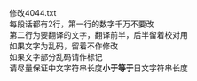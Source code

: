 修改4044.txt<br>
每段话都有2行，第一行的数字千万不要改<br>
第二行为要翻译的文字，翻译前半，后半留着校对用<br>
如果文字为乱码，留着不作修改<br>
如果文字部分乱码请作标记<br>
请尽量保证中文字符串长度<b>小于等于</b>日文字符串长度<br>


